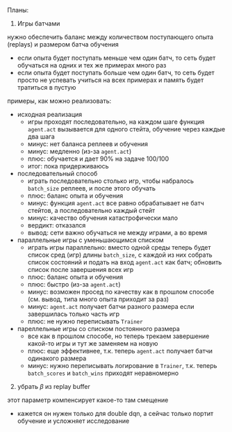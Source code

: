 Планы:
1. Игры батчами

нужно обеспечить баланс между количеством поступающего опыта (replays) и размером батча обучения
- если опыта будет поступать меньше чем один батч, то сеть будет обучаться на одних и тех же примерах много раз
- если опыта будет поступать больше чем один батч, то сеть будет просто не успевать учиться на всех примерах и память будет тратиться в пустую

примеры, как можно реализовать:
- исходная реализация
    - игры проходят последовательно, на каждом шаге функция `agent.act` вызывается для одного стейта, обучение через каждые два шага
    - минус: нет баланса реплеев и обучения
    - минус: медленно (из-за `agent.act`)
    - плюс: обучается и дает 90% на задаче 100/100
    - итог: пока придерживаюсь
- последовательный способ
    - играть последовательно столько игр, чтобы набралось `batch_size` реплеев, и после этого обучать
    - плюс: баланс опыта и обучения
    - минус: функция `agent.act` все равно обрабатывает не батч стейтов, а последовательно каждый стейт
    - минус: качество обучения катастрофически мало
    - вердикт: отказался
    - вывод: сети важно обучаться не между играми, а во время
- параллельные игры с уменьшающимся списком
    - играть игры параллельно: вместо одной среды теперь будет список сред (игр) длины `batch_size`, с каждой из них собрать список состояний и подать на вход `agent.act` как батч; обновить список после завершения всех игр
    - плюс: баланс опыта и обучения
    - плюс: быстро (из-за `agent.act`)
    - минус: возможен просед по качеству как в прошлом способе (см. вывод, типа много опыта приходит за раз)
    - минус: `agent.act` получает батчи разного размера если завершилась только часть игр
    - плюс: не нужно переписывать `Trainer`
- пареллельные игры со списком постоянного размера
    - все как в прошлом способе, но теперь трекаем завершение какой-то игры и тут же заменяем на новую
    - плюс: еще эффективнее, т.к. теперь `agent.act` получает батчи одинакого размера
    - минус: нужно переписывать логирование в `Trainer`, т.к. теперь `batch_scores` и `batch_wins` приходят неравномерно

2. убрать $\beta$ из replay buffer

этот параметр компенсирует какое-то там смещение

- кажется он нужен только для double dqn, а сейчас только портит обучение и усложняет исследование